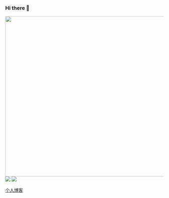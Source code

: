 ### Hi there 👋

<img src="https://image.flaticon.com/icons/svg/630/630667.svg" width="512" />

<img src="https://github-readme-stats.vercel.app/api?username=octmon" />
<img src="https://visitor-badge.glitch.me/badge?page_id=octmon" />

[个人博客](https://octmon.github.io/)

<!--
**OctMon/OctMon** is a ✨ _special_ ✨ repository because its `README.md` (this file) appears on your GitHub profile.

Here are some ideas to get you started:

- 🔭 I’m currently working on ...
- 🌱 I’m currently learning ...
- 👯 I’m looking to collaborate on ...
- 🤔 I’m looking for help with ...
- 💬 Ask me about ...
- 📫 How to reach me: ...
- 😄 Pronouns: ...
- ⚡ Fun fact: ...
-->
